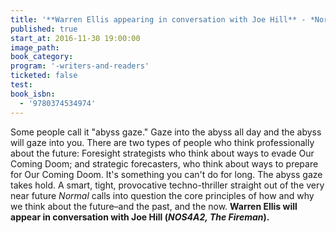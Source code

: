 ```yaml
---
title: '**Warren Ellis appearing in conversation with Joe Hill** - *Normal: A Novel*'
published: true
start_at: 2016-11-30 19:00:00
image_path:
book_category:
program: '-writers-and-readers'
ticketed: false
test:
book_isbn:
  - '9780374534974'
---
```



Some people call it "abyss gaze." Gaze into the abyss all day and the abyss will gaze into you. There are two types of people who think professionally about the future: Foresight strategists who think about ways to evade Our Coming Doom; and strategic forecasters, who think about ways to prepare for Our Coming Doom. It's something you can't do for long. The abyss gaze takes hold. A smart, tight, provocative techno-thriller straight out of the very near future *Normal* calls into question the core principles of how and why we think about the future–and the past, and the now. **Warren Ellis will appear in conversation with Joe Hill (*NOS4A2, The Fireman*).**